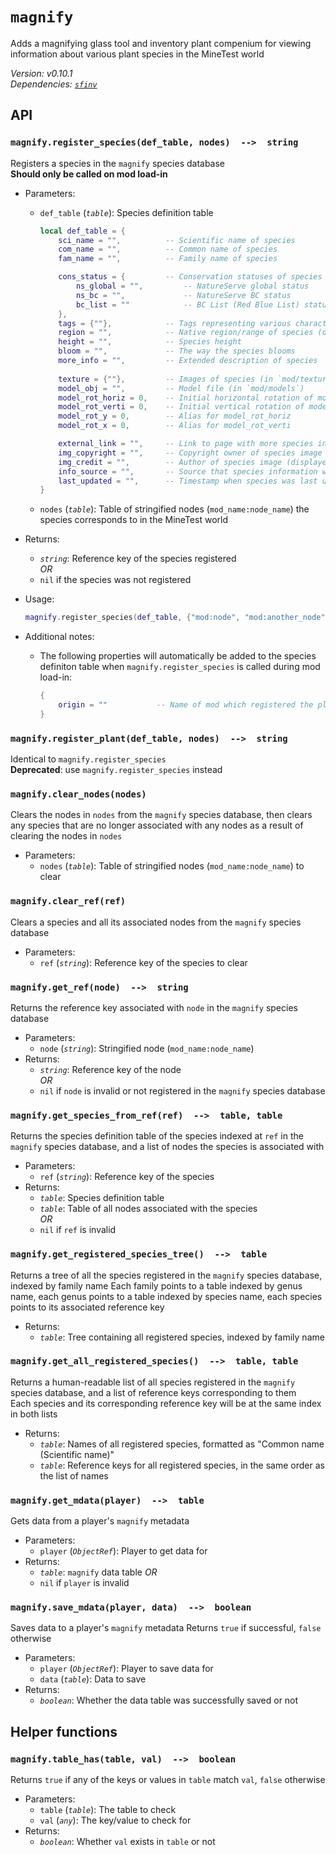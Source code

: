 # `magnify`

Adds a magnifying glass tool and inventory plant compenium for viewing information about various plant species in the MineTest world

*Version: v0.10.1*  
*Dependencies: [`sfinv`](https://github.com/rubenwardy/sfinv)*

## API

### `magnify.register_species(def_table, nodes)  -->  string`

Registers a species in the `magnify` species database  
**Should only be called on mod load-in**

- Parameters:
  - `def_table` (*`table`*): Species definition table

    ```lua
    local def_table = {
        sci_name = "",          -- Scientific name of species
        com_name = "",          -- Common name of species
        fam_name = "",          -- Family name of species

        cons_status = {         -- Conservation statuses of species
            ns_global = "",         -- NatureServe global status
            ns_bc = "",             -- NatureServe BC status
            bc_list = ""            -- BC List (Red Blue List) status
        },
        tags = {""},            -- Tags representing various charactertistics of a species
        region = "",            -- Native region/range of species (displayed as "Found in [region]")
        height = "",            -- Species height
        bloom = "",             -- The way the species blooms
        more_info = "",         -- Extended description of species
        
        texture = {""},         -- Images of species (in `mod/textures`)
        model_obj = "",         -- Model file (in `mod/models`)
        model_rot_horiz = 0,    -- Initial horizontal rotation of model, about y-axis (in degrees; defaults to 180)
        model_rot_verti = 0,    -- Initial vertical rotation of model, about x-axis (in degrees; defaults to 0)
        model_rot_y = 0,        -- Alias for model_rot_horiz
        model_rot_x = 0,        -- Alias for model_rot_verti

        external_link = "",     -- Link to page with more species information
        img_copyright = "",     -- Copyright owner of species image (displayed as "Image (c) [img_copyright]")
        img_credit = "",        -- Author of species image (displayed as "Image courtesy of [img_credit]")
        info_source = "",       -- Source that species information was taken from
        last_updated = "",      -- Timestamp when species was last updated
    }
    ```

  - `nodes` (*`table`*): Table of stringified nodes (`mod_name:node_name`) the species corresponds to in the MineTest world
- Returns:
  - *`string`*: Reference key of the species registered  
  *OR*
  - `nil` if the species was not registered
- Usage:

  ```lua
  magnify.register_species(def_table, {"mod:node", "mod:another_node", "other_mod:other_node"})
  ```

- Additional notes:
  - The following properties will automatically be added to the species definiton table when `magnify.register_species` is called during mod load-in:

    ```lua
    {
        origin = ""           -- Name of mod which registered the plant species
    }
    ```

### `magnify.register_plant(def_table, nodes)  -->  string`

Identical to `magnify.register_species`  
**Deprecated**: use `magnify.register_species` instead

### `magnify.clear_nodes(nodes)`

Clears the nodes in `nodes` from the `magnify` species database, then clears any species that are no longer associated with any nodes as a result of clearing the nodes in `nodes`

- Parameters:
  - `nodes` (*`table`*): Table of stringified nodes (`mod_name:node_name`) to clear

### `magnify.clear_ref(ref)`

Clears a species and all its associated nodes from the `magnify` species database

- Parameters:
  - `ref` (*`string`*): Reference key of the species to clear

### `magnify.get_ref(node)  -->  string`

Returns the reference key associated with `node` in the `magnify` species database

- Parameters:
  - `node` (*`string`*): Stringified node (`mod_name:node_name`)
- Returns:
  - *`string`*: Reference key of the node  
  *OR*
  - `nil` if `node` is invalid or not registered in the `magnify` species database

### `magnify.get_species_from_ref(ref)  -->  table, table`

Returns the species definition table of the species indexed at `ref` in the `magnify` species database, and a list of nodes the species is associated with

- Parameters:
  - `ref` (*`string`*): Reference key of the species
- Returns:
  - *`table`*: Species definition table
  - *`table`*: Table of all nodes associated with the species  
  *OR*
  - `nil` if `ref` is invalid

### `magnify.get_registered_species_tree()  -->  table`

Returns a tree of all the species registered in the `magnify` species database, indexed by family name
Each family points to a table indexed by genus name, each genus points to a table indexed by species name, each species points to its associated reference key

- Returns:
  - *`table`*: Tree containing all registered species, indexed by family name

### `magnify.get_all_registered_species()  -->  table, table`

Returns a human-readable list of all species registered in the `magnify` species database, and a list of reference keys corresponding to them  
Each species and its corresponding reference key will be at the same index in both lists

- Returns:
  - *`table`*: Names of all registered species, formatted as "Common name (Scientific name)"
  - *`table`*: Reference keys for all registered species, in the same order as the list of names

### `magnify.get_mdata(player)  -->  table`

Gets data from a player's `magnify` metadata

- Parameters:
  - `player` (*`ObjectRef`*): Player to get data for
- Returns:
  - *`table`*: `magnify` data table
  *OR*
  - `nil` if `player` is invalid

### `magnify.save_mdata(player, data)  -->  boolean`

Saves data to a player's `magnify` metadata
Returns `true` if successful, `false` otherwise

- Parameters:
  - `player` (*`ObjectRef`*): Player to save data for
  - `data` (*`table`*): Data to save
- Returns:
  - *`boolean`*: Whether the data table was successfully saved or not

## Helper functions

### `magnify.table_has(table, val)  -->  boolean`

Returns `true` if any of the keys or values in `table` match `val`, `false` otherwise

- Parameters:
  - `table` (*`table`*): The table to check
  - `val` (*`any`*): The key/value to check for
- Returns:
  - *`boolean`*: Whether `val` exists in `table` or not
